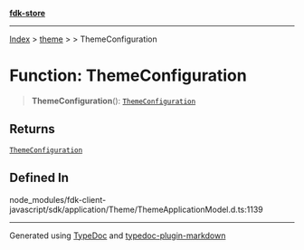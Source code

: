 [**fdk-store**](../../../README.md)
***

[Index](../../../API.md) > [theme](../../README.md) > [<internal>](../README.md) > ThemeConfiguration

# Function: ThemeConfiguration

> **ThemeConfiguration**(): [`ThemeConfiguration`](../type-aliases/type-alias.ThemeConfiguration.md)

## Returns

[`ThemeConfiguration`](../type-aliases/type-alias.ThemeConfiguration.md)

## Defined In

node\_modules/fdk-client-javascript/sdk/application/Theme/ThemeApplicationModel.d.ts:1139

***
Generated using [TypeDoc](https://typedoc.org/) and [typedoc-plugin-markdown](https://www.npmjs.com/package/typedoc-plugin-markdown)
